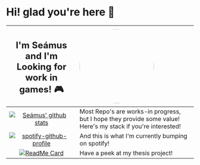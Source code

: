 # Hi! glad you're here 👋


| <H2>I'm Seámus and I'm Looking for work in games! 🎮</H2>   | <img src="https://lil-delta.dev/img/P1030789-2.5fda8b37.jpg" width="200" height="200" style="border-radius:50%" /> |
| :-----------: | :----------- |
|[![Seámus' github stats](https://github-readme-stats.vercel.app/api/top-langs/?username=LittleDeltaPlus&layout=compact&hide=html&theme=dracula)](https://github.com/anuraghazra/github-readme-stats)     | Most Repo's are works-in progress, but I hope they provide some value! Here's my stack if you're interested!    |
| [![spotify-github-profile](https://spotify-github-profile.vercel.app/api/view?uid=seamus.d&cover_image=false&theme=default)](https://github.com/kittinan/spotify-github-profile)   | And this is what I'm currently bumping on spotify!        |
|[![ReadMe Card](https://github-readme-stats.vercel.app/api/pin/?username=LittleDeltaPlus&repo=StickyCEF)](https://github.com/anuraghazra/github-readme-stats)| Have a peek at my thesis project! |




<!--
**LittleDeltaPlus/LittleDeltaPlus** is a ✨ _special_ ✨ repository because its `README.md` (this file) appears on your GitHub profile.

Here are some ideas to get you started:

- 🔭 I’m currently working on ...
- 🌱 I’m currently learning ...
- 👯 I’m looking to collaborate on ...
- 🤔 I’m looking for help with ...
- 💬 Ask me about ...
- 📫 How to reach me: ...
- 😄 Pronouns: ...
- ⚡ Fun fact: ...
-->
